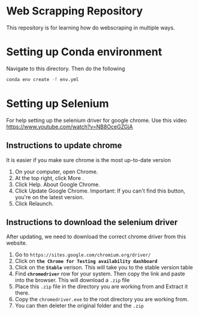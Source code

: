# Web Scrapping Repository

This repository is for learning how do webscraping in multiple ways.


# Setting up Conda environment
Navigate to this directory. Then do the following

```bash
conda env create -f env.yml
```

# Setting up Selenium
For help setting up the selenium driver for google chrome. Use this video https://www.youtube.com/watch?v=NB8OceGZGjA

## Instructions to update chrome
It is easier if you make sure chrome is the most up-to-date version

1. On your computer, open Chrome.
2. At the top right, click More .
3. Click Help. About Google Chrome.
4. Click Update Google Chrome. Important: If you can't find this button, you're on the latest version.
5. Click Relaunch.

## Instructions to download the selenium driver
After updating, we need to download the correct chrome driver from this website.

1. Go to `https://sites.google.com/chromium.org/driver/`
2. Click on **`the Chrome for Testing availability dashboard`**
3. Click on the **`Stable`** verison. This will take you to the stable version table
4. Find **`chromedriver`** row for your system. Then copy the link and paste into the browser. This will download a `.zip` file
5. Place this `.zip` file in the directory you are working from and Extract it there.
6. Copy the `chromedriver.exe` to the root directory you are working from.
7. You can then deleter the original folder and the `.zip`

